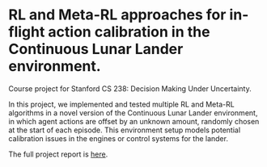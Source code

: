 # RL and Meta-RL approaches for in-flight action calibration in the Continuous Lunar Lander environment.

Course project for Stanford CS 238: Decision Making Under Uncertainty.

In this project, we implemented and tested multiple RL and Meta-RL algorithms in a novel version of the Continuous Lunar Lander environment, in which agent actions are offset by an unknown amount, randomly chosen at the start of each episode. This environment setup models potential calibration issues in the engines or control systems for the lander.

The full project report is [here](CS238_Final_Report.pdf).
